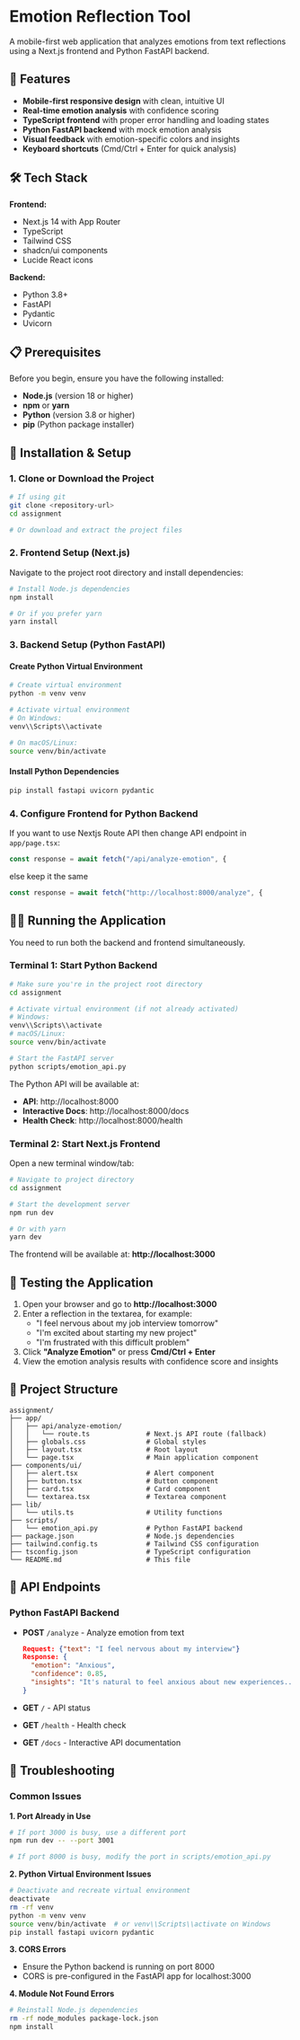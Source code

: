 # Emotion Reflection Tool

A mobile-first web application that analyzes emotions from text reflections using a Next.js frontend and Python FastAPI backend.

## 🌟 Features

- **Mobile-first responsive design** with clean, intuitive UI
- **Real-time emotion analysis** with confidence scoring
- **TypeScript frontend** with proper error handling and loading states
- **Python FastAPI backend** with mock emotion analysis
- **Visual feedback** with emotion-specific colors and insights
- **Keyboard shortcuts** (Cmd/Ctrl + Enter for quick analysis)

## 🛠️ Tech Stack

**Frontend:**
- Next.js 14 with App Router
- TypeScript
- Tailwind CSS
- shadcn/ui components
- Lucide React icons

**Backend:**
- Python 3.8+
- FastAPI
- Pydantic
- Uvicorn

## 📋 Prerequisites

Before you begin, ensure you have the following installed:
- **Node.js** (version 18 or higher)
- **npm** or **yarn**
- **Python** (version 3.8 or higher)
- **pip** (Python package installer)

## 🚀 Installation & Setup

### 1. Clone or Download the Project

```bash
# If using git
git clone <repository-url>
cd assignment

# Or download and extract the project files
```

### 2. Frontend Setup (Next.js)

Navigate to the project root directory and install dependencies:

```bash
# Install Node.js dependencies
npm install

# Or if you prefer yarn
yarn install
```

### 3. Backend Setup (Python FastAPI)

#### Create Python Virtual Environment

```bash
# Create virtual environment
python -m venv venv

# Activate virtual environment
# On Windows:
venv\\Scripts\\activate

# On macOS/Linux:
source venv/bin/activate
```

#### Install Python Dependencies

```bash
pip install fastapi uvicorn pydantic
```

### 4. Configure Frontend for Python Backend

If you want to use Nextjs Route API then change API endpoint in `app/page.tsx`:

```typescript
const response = await fetch("/api/analyze-emotion", {
```
else keep it the same

```typescript
const response = await fetch("http://localhost:8000/analyze", {
```

## 🏃‍♂️ Running the Application

You need to run both the backend and frontend simultaneously.

### Terminal 1: Start Python Backend

```bash
# Make sure you're in the project root directory
cd assignment

# Activate virtual environment (if not already activated)
# Windows:
venv\\Scripts\\activate
# macOS/Linux:
source venv/bin/activate

# Start the FastAPI server
python scripts/emotion_api.py
```

The Python API will be available at:
- **API**: http://localhost:8000
- **Interactive Docs**: http://localhost:8000/docs
- **Health Check**: http://localhost:8000/health

### Terminal 2: Start Next.js Frontend

Open a new terminal window/tab:

```bash
# Navigate to project directory
cd assignment

# Start the development server
npm run dev

# Or with yarn
yarn dev
```

The frontend will be available at: **http://localhost:3000**

## 🧪 Testing the Application

1. Open your browser and go to **http://localhost:3000**
2. Enter a reflection in the textarea, for example:
   - "I feel nervous about my job interview tomorrow"
   - "I'm excited about starting my new project"
   - "I'm frustrated with this difficult problem"
3. Click **"Analyze Emotion"** or press **Cmd/Ctrl + Enter**
4. View the emotion analysis results with confidence score and insights

## 📁 Project Structure

```
assignment/
├── app/
│   ├── api/analyze-emotion/
│   │   └── route.ts              # Next.js API route (fallback)
│   ├── globals.css               # Global styles
│   ├── layout.tsx                # Root layout
│   └── page.tsx                  # Main application component
├── components/ui/
│   ├── alert.tsx                 # Alert component
│   ├── button.tsx                # Button component
│   ├── card.tsx                  # Card component
│   └── textarea.tsx              # Textarea component
├── lib/
│   └── utils.ts                  # Utility functions
├── scripts/
│   └── emotion_api.py            # Python FastAPI backend
├── package.json                  # Node.js dependencies
├── tailwind.config.ts            # Tailwind CSS configuration
├── tsconfig.json                 # TypeScript configuration
└── README.md                     # This file
```

## 🔧 API Endpoints

### Python FastAPI Backend

- **POST** `/analyze` - Analyze emotion from text
  ```json
  Request: {"text": "I feel nervous about my interview"}
  Response: {
    "emotion": "Anxious",
    "confidence": 0.85,
    "insights": "It's natural to feel anxious about new experiences..."
  }
  ```

- **GET** `/` - API status
- **GET** `/health` - Health check
- **GET** `/docs` - Interactive API documentation

## 🐛 Troubleshooting

### Common Issues

**1. Port Already in Use**
```bash
# If port 3000 is busy, use a different port
npm run dev -- --port 3001

# If port 8000 is busy, modify the port in scripts/emotion_api.py
```

**2. Python Virtual Environment Issues**
```bash
# Deactivate and recreate virtual environment
deactivate
rm -rf venv
python -m venv venv
source venv/bin/activate  # or venv\\Scripts\\activate on Windows
pip install fastapi uvicorn pydantic
```

**3. CORS Errors**
- Ensure the Python backend is running on port 8000
- CORS is pre-configured in the FastAPI app for localhost:3000

**4. Module Not Found Errors**
```bash
# Reinstall Node.js dependencies
rm -rf node_modules package-lock.json
npm install
```
